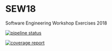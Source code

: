 # SEW18
Software Engineering Workshop Exercises 2018

[![pipeline status](https://gitlab.com/thomasms/SEW18/badges/ci_build_template/pipeline.svg)](https://gitlab.com/thomasms/SEW18/commits/ci_build_template)

[![coverage report](https://gitlab.com/thomasms/SEW18/badges/ci_build_template/coverage.svg)](https://gitlab.com/thomasms/SEW18/commits/ci_build_template)
